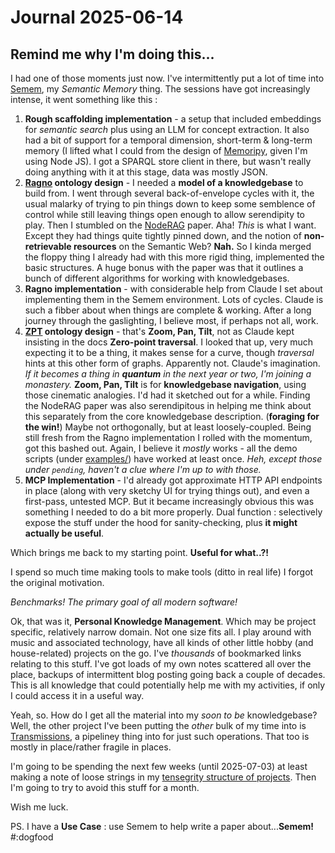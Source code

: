 # Journal 2025-06-14

## Remind me why I'm doing this...

I had one of those moments just now. I've intermittently put a lot of time into [Semem](https://github.com/danja/semem), my *Semantic Memory* thing. The sessions have got increasingly intense, it went something like this :

1. **Rough scaffolding implementation** - a setup that included embeddings for *semantic search* plus using an LLM for concept extraction. It also had a bit of support for a temporal dimension, short-term & long-term memory (I lifted what I could from the design of [Memoripy](https://github.com/caspianmoon/memoripy), given I'm using Node JS). I got a SPARQL store client in there, but wasn't really doing anything with it at this stage, data was mostly JSON.
2. **[Ragno](https://github.com/danja/ragno) ontology design** - I needed a **model of a knowledgebase** to build from. I went through several back-of-envelope cycles with it, the usual malarky of trying to pin things down to keep some semblence of control while still leaving things open enough to allow serendipity to play. Then I stumbled on the [NodeRAG](https://github.com/Terry-Xu-666/NodeRAG) paper. Aha! *This* is what I want. Except they had things quite tightly pinned down, and the notion of **non-retrievable resources** on the Semantic Web? **Nah.** So I kinda merged the floppy thing I already had with this more rigid thing, implemented the basic structures.
A huge bonus with the paper was that it outlines a bunch of different algorithms for working with knowledgebases.
3. **Ragno implementation** - with considerable help from Claude I set about implementing them in the Semem environment. Lots of cycles. Claude is such a fibber about when things are complete & working. After a long journey through the gaslighting, I believe most, if perhaps not all, work.
4. **[ZPT](https://github.com/danja/zpt) ontology design** - that's **Zoom, Pan, Tilt**, not as Claude kept insisting in the docs **Zero-point traversal**. I looked that up, very much expecting it to be a thing, it makes sense for a curve, though *traversal* hints at this other form of graphs. Apparently not. Claude's imagination. *If it becomes a thing in **quantum** in the next year or two, I'm joining a monastery.* **Zoom, Pan, Tilt** is for **knowledgebase navigation**, using those cinematic analogies. I'd had it sketched out for a while. Finding the NodeRAG paper was also serendipitous in helping me think about this separately from the core knowledgebase description. (**foraging for the win!**) Maybe not orthogonally, but at least loosely-coupled.
Being still fresh from the Ragno implementation I rolled with the momentum, got this bashed out. Again, I believe it *mostly* works - all the demo scripts (under [examples/](https://github.com/danja/semem/tree/main/examples)) have worked at least once. *Heh, except those under `pending`, haven't a clue where I'm up to with those.*
5. **MCP Implementation** - I'd already got approximate HTTP API endpoints in place (along with very sketchy UI for trying things out), and even a first-pass, untested MCP. But it became increasingly obvious this was something I needed to do a bit more properly. Dual function : selectively expose the stuff under the hood for sanity-checking, plus **it might actually be useful**.

Which brings me back to my starting point. **Useful for what..?!**

I spend so much time making tools to make tools (ditto in real life) I forgot the original motivation.

*Benchmarks! The primary goal of all modern software!*

Ok, that was it, **Personal Knowledge Management**. Which may be project specific, relatively narrow domain. Not one size fits all. I play around with music and associated technology, have all kinds of other little hobby (and house-related) projects on the go. I've *thousands* of bookmarked links relating to this stuff. I've got loads of my own notes scattered all over the place, backups of intermittent blog posting going back a couple of decades. This is all knowledge that could potentially help me with my activities, if only I could access it in a useful way.

Yeah, so. How do I get all the material into my *soon to be* knowledgebase? Well, the other project I've been putting the *other* bulk of my time into is [Transmissions](https://github.com/danja/transmissions), a pipeliney thing into for just such operations. That too is mostly in place/rather fragile in places.

I'm going to be spending the next few weeks (until 2025-07-03) at least making a note of loose strings in my [tensegrity structure of projects](https://github.com/danja/tensegrity). Then I'm going to try to avoid this stuff for a month.  

Wish me luck.

PS. I have a **Use Case** : use Semem to help write a paper about...**Semem!** #:dogfood
